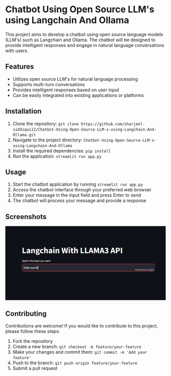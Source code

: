 # Chatbot Using Open Source LLM's using Langchain And Ollama

This project aims to develop a chatbot using open source language models (LLM's) such as Langchain and Ollama. The chatbot will be designed to provide intelligent responses and engage in natural language conversations with users.

## Features

- Utilizes open source LLM's for natural language processing
- Supports multi-turn conversations
- Provides intelligent responses based on user input
- Can be easily integrated into existing applications or platforms

## Installation

1. Clone the repository: `git clone https://github.com/sharjeel-siddiqui12/Chatbot-Using-Open-Source-LLM-s-using-Langchain-And-Ollama.git`
2. Navigate to the project directory: `Chatbot-Using-Open-Source-LLM-s-using-Langchain-And-Ollama`
3. Install the required dependencies: `pip install`
4. Run the application: `streamlit run app.py`

## Usage

1. Start the chatbot application by running `streamlit run app.py`
2. Access the chatbot interface through your preferred web browser
3. Enter your message in the input field and press Enter to send
4. The chatbot will process your message and provide a response

## Screenshots

<img align="center" alt="readme_image" src="image/mainSS.png" />

## Contributing

Contributions are welcome! If you would like to contribute to this project, please follow these steps:

1. Fork the repository
2. Create a new branch: `git checkout -b feature/your-feature`
3. Make your changes and commit them: `git commit -m 'Add your feature'`
4. Push to the branch: `git push origin feature/your-feature`
5. Submit a pull request


